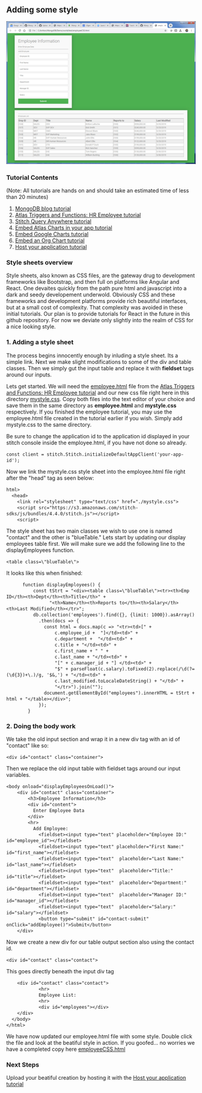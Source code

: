 ## Adding some style
![Style](img/employeestyle.jpg)

### Tutorial Contents 
(Note: All tutorials are hands on and should take an estimated time of less than 20 minutes)
1. [MongoDB blog tutorial](https://docs.mongodb.com/stitch/tutorials/blog-overview/)
2. [Atlas Triggers and Functions: HR Employee tutorial](https://github.com/brittonlaroche/MongoDB-Demos/edit/master/Stitch/employee/)
3. [Stitch Query Anywhere tutorial](https://github.com/brittonlaroche/MongoDB-Demos/edit/master/Stitch/rest)
4. [Embed Atlas Charts in your app tutorial](https://github.com/brittonlaroche/MongoDB-Demos/edit/master/Stitch/charts)
5. [Embed Google Charts tutorial](https://github.com/brittonlaroche/MongoDB-Demos/edit/master/Stitch/charts-google) 
6. [Embed an Org Chart tutorial](https://github.com/brittonlaroche/MongoDB-Demos/edit/master/Stitch/charts-org) 
7. [Host your application tutorial](https://github.com/brittonlaroche/MongoDB-Demos/edit/master/Stitch/hosting) 


### Style sheets overview
Style sheets, also known as CSS files, are the gateway drug to development frameworks like Bootstrap, and then full on platforms like Angular and React. One devaites quickly from the path pure html and javascript into a dark and seedy developement underwold. Obviously CSS and these frameworks and development platforms provide rich beautiful interfaces, but at a small cost of complexity.  That complexity was avoided in these initial tutorials.  Our plan is to provide tutorials for React in the future in this github repository. For now we deviate only slightly into the realm of CSS for a nice looking style.

### 1. Adding a style sheet
The process begins innocently enough by inluding a style sheet.  Its a simple link.  Next we make slight modifications to some of the div and table classes. Then we simply gut the input table and replace it with __fieldset__ tags around our inputs.   

Lets get started.  We will need the [employee.html](../employee/employee.html) file from the [Atlas Triggers and Functions: HR Employee tutorial](https://github.com/brittonlaroche/MongoDB-Demos/edit/master/Stitch/employee/) and our new css file right here in this directory [mystyle.css](mystyle.css). Copy both files into the text editor of your choice and save them in the same directory as __employee.html__ and __mystyle.css__ respectively.  If you finished the employee tutorial, you may use the employee.html file created in the tutorial earlier if you wish.  Simply add mystyle.css to the same directory. 

Be sure to change the application id to the application id displayed in your stitch console inside the employee.html, if you have not done so already.

```
const client = stitch.Stitch.initializeDefaultAppClient('your-app-id');
```

Now we link the mystyle.css style sheet into the employee.html file right after the "head" tag as seen below:

```
html>
  <head>
	<link rel="stylesheet" type="text/css" href="./mystyle.css">
    <script src="https://s3.amazonaws.com/stitch-sdks/js/bundles/4.4.0/stitch.js"></script>
    <script>
```

The style sheet has two main classes we wish to use one is named "contact" and the other is "blueTable."  Lets start by updating our display employees table first. We will make sure we add the following line to the displayEmployees function.

```
<table class=\"blueTable\">
```

It looks like this when finished:

```
      function displayEmployees() {
          const tStrt = "<div><table class=\"blueTable\"><tr><th>Emp ID</th><th>Dept</th><th>Title</th>" +
                "<th>Name</th><th>Reports to</th><th>Salary</th><th>Last Modified</th></tr>";
          db.collection('employees').find({}, {limit: 1000}).asArray()
            .then(docs => {
              const html = docs.map(c => "<tr><td>[" +
                  c.employee_id +  "]</td><td>" +
                  c.department +  "</td><td>" +
                  c.title + "</td><td>" +
                  c.first_name + " " +
                  c.last_name + "</td><td>" +
                  "[" + c.manager_id + "] </td><td>" +
                  "$" + parseFloat(c.salary).toFixed(2).replace(/\d(?=(\d{3})+\.)/g, '$&,') + "</td><td>" +
                  c.last_modified.toLocaleDateString() + "</td>" +
                  "</tr>").join("");
              document.getElementById("employees").innerHTML = tStrt + html + "</table></div>";
            });
        }
```

### 2. Doing the body work

We take the old input section and wrap it in a new div tag with an id of "contact" like so:

```
<div id="contact" class="container">
```

Then we replace the old input table with fieldset tags around our input variables.

```
<body onload="displayEmployeesOnLoad()">
	<div id="contact" class="container">
		<h3>Employee Information</h3>
		<div id="content">
		  Enter Employee Data
		</div>
		<hr>
		  Add Employee:
			<fieldset><input type="text" placeholder="Employee ID:" id="employee_id"></fieldset>
			<fieldset><input type="text" placeholder="First Name:" id="first_name"></fieldset>
			<fieldset><input type="text"  placeholder="Last Name:" id="last_name"></fieldset>
			<fieldset><input type="text"  placeholder="Title:" id="title"></fieldset>
			<fieldset><input type="text"  placeholder="Department:" id="department"></fieldset>
			<fieldset><input type="text"  placeholder="Manager ID:" id="manager_id"></fieldset>
			<fieldset><input type="text"  placeholder="Salary:" id="salary"></fieldset>
			<button type="submit" id="contact-submit" onClick="addEmployee()">Submit</button>
	</div>
```
Now we create a new div for our table output section also using the contact id.

```
<div id="contact" class="contact">
```

This goes directly beneath the input div tag

```
	<div id="contact" class="contact">
      		<hr>
      		Employee List:
      		<hr>
      		<div id="employees"></div>
	</div>
  </body>
</html>
```

We have now updated our employee.html file with some style.  Double click the file and look at the beatiful style in action.  If you goofed... no worries we have a completed copy here [employeeCSS.html](employeeCSS.html)

### Next Steps

Upload your beatiful creation by hosting it with the [Host your application tutorial](https://github.com/brittonlaroche/MongoDB-Demos/edit/master/Stitch/hosting) 

